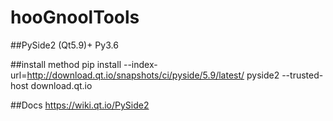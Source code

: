 # hooGnoolTools
##PySide2 (Qt5.9)+ Py3.6

##install method
pip install --index-url=http://download.qt.io/snapshots/ci/pyside/5.9/latest/ pyside2 --trusted-host download.qt.io

##Docs
https://wiki.qt.io/PySide2